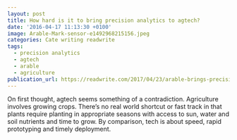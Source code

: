 ```yaml
---
layout: post
title: How hard is it to bring precision analytics to agtech?
date: '2016-04-17 11:13:30 +0100'
image: Arable-Mark-sensor-e1492968215156.jpeg
categories: Cate writing readwrite
tags:
  - precision analytics
  - agtech
  - arable
  - agriculture
publication_url: https://readwrite.com/2017/04/23/arable-brings-precision-analytics-to-agtech/
---
```

On first thought, agtech seems something of a contradiction. Agriculture involves growing crops. There’s no real world shortcut or fast track in that plants require planting in appropriate seasons with access to sun, water and soil nutrients and time to grow. By comparison, tech is about speed, rapid prototyping and timely deployment.

